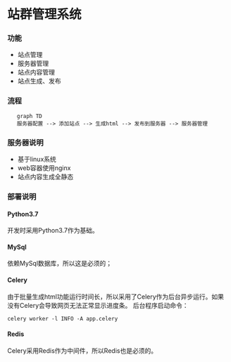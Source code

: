 # 站群管理系统
### 功能
+ 站点管理
+ 服务器管理
+ 站点内容管理
+ 站点生成、发布

### 流程
```mermaid
   graph TD
   服务器配置 --> 添加站点 --> 生成html --> 发布到服务器 --> 服务器管理
```

### 服务器说明
+ 基于linux系统
+ web容器使用nginx
+ 站点内容生成全静态

### 部署说明
#### Python3.7
开发时采用Python3.7作为基础。
#### MySql 
依赖MySql数据库，所以这是必须的；
#### Celery
由于批量生成html功能运行时间长，所以采用了Celery作为后台异步运行。如果没有Celery会导致网页无法正常显示进度条。
后台程序启动命令：
```
celery worker -l INFO -A app.celery
```
#### Redis
Celery采用Redis作为中间件，所以Redis也是必须的。